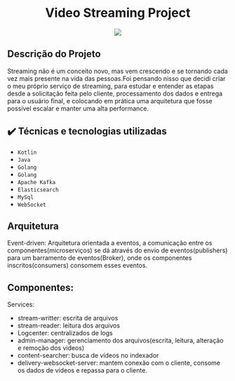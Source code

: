 <h1 align="center"> Video Streaming Project </h1>

<p align="center">
<img src="http://img.shields.io/static/v1?label=STATUS&message=EM%20DESENVOLVIMENTO&color=GREEN&style=for-the-badge"/>
</p>

## Descrição do Projeto

Streaming não é um conceito novo, mas vem crescendo e se tornando cada vez mais presente na vida das pessoas.Foi pensando nisso que decidi criar o meu próprio serviço de streaming, para estudar e entender as etapas desde a solicitação feita pelo cliente, processamento dos dados e entrega para o usuário final, e colocando em prática uma arquitetura que fosse possível escalar e manter uma alta performance.

## ✔️ Técnicas e tecnologias utilizadas

- ``Kotlin``
- ``Java``
- ``Golang``
- ``Golang``
- ``Apache Kafka``
- ``Elasticsearch``
- ``MySql``
- ``WebSocket``

## Arquitetura



Event-driven: Arquitetura orientada a eventos, a comunicação entre os componentes(microserviços) se dá através do envio de eventos(publishers) para um barramento de eventos(Broker), onde os componentes inscritos(consumers) consomem esses eventos.

## Componentes: 

Services: 

- stream-writter: escrita de arquivos
- stream-reader: leitura dos arquivos
- Logcenter: centralizados de logs
- admin-manager: gerenciamento dos arquivos(escrita, leitura, alteração e remoção dos videos)
- content-searcher: busca de vídeos no indexador
- delivery-websocket-server: mantem conexão com o cliente, consome os dados de vídeos e repassa para o cliente.